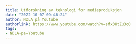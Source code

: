 ```yaml
---
title: Utforskning av teknologi for medieproduksjon
date: "2022-10-07 09:46:24"
author: NDLA på Youtube
authorlink: https://www.youtube.com/watch?v=sfx3HtZu3c0
tags:
- NDLA-pa-Youtube
---
```

